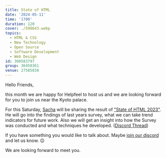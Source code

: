 ```yaml
---
title: State of HTML
date: '2024-05-11'
time: '1700'
duration: 120
cover: ./598643.webp
topics:
  - HTML & CSS
  - New Technology
  - Open Source
  - Software Development
  - Web Design
id: 300583797
group: 36450361
venue: 27585838
---
```


Hello Friends,

this month we are happy for Helpfeel to host us and we are looking forward for you to join us near the Kyoto palace.

For this Saturday, [Sacha](https://sachagreif.com/) will be sharing the result of ["State of HTML 2023"](https://stateofhtml.com/en-US). He will go into the findings of last years survey, what we can take trend indicators for future work. Also we will get an insight into how the Survey was conducted and what techniques he developed. ([Discord Thread](https://discord.com/channels/1034792577293094972/1231496230023069706))

If you have something you would like to talk about. Maybe [join our discord](https://owddm.com/discord) and let us know. 😉

We are looking forward to meet you.
